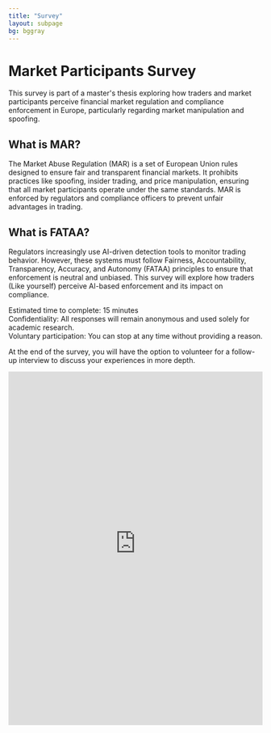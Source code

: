 ```yaml
---
title: "Survey"
layout: subpage
bg: bggray
---
```


# Market Participants Survey

This survey is part of a master's thesis exploring how traders and market participants perceive financial market regulation and compliance enforcement in Europe, particularly regarding market manipulation and spoofing.

## What is MAR?

The Market Abuse Regulation (MAR) is a set of European Union rules designed to ensure fair and transparent financial markets. It prohibits practices like spoofing, insider trading, and price manipulation, ensuring that all market participants operate under the same standards. MAR is enforced by regulators and compliance officers to prevent unfair advantages in trading.

## What is FATAA?

Regulators increasingly use AI-driven detection tools to monitor trading behavior. However, these systems must follow Fairness, Accountability, Transparency, Accuracy, and Autonomy (FATAA) principles to ensure that enforcement is neutral and unbiased. This survey will explore how traders (Like yourself) perceive AI-based enforcement and its impact on compliance.

Estimated time to complete: 15 minutes<br>
Confidentiality: All responses will remain anonymous and used solely for academic research.<br>
Voluntary participation: You can stop at any time without providing a reason.

At the end of the survey, you will have the option to volunteer for a follow-up interview to discuss your experiences in more depth.

<div style="width: 100%; height: 700px;">
  <iframe src="https://qualtricsxmwgrwx8pr8.qualtrics.com/jfe/form/SV_e9Tg6qaETD2Pqfk"
          width="100%"
          height="100%"
          frameborder="0"
          marginheight="0"
          marginwidth="0">
    Loading…
  </iframe>
</div>